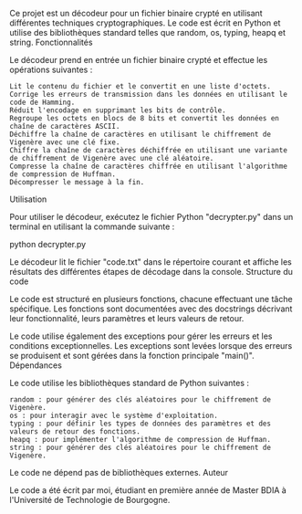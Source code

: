 Ce projet est un décodeur pour un fichier binaire crypté en utilisant différentes techniques cryptographiques. Le code est écrit en Python et utilise des bibliothèques standard telles que random, os, typing, heapq et string.
Fonctionnalités

Le décodeur prend en entrée un fichier binaire crypté et effectue les opérations suivantes :

    Lit le contenu du fichier et le convertit en une liste d'octets.
    Corrige les erreurs de transmission dans les données en utilisant le code de Hamming.
    Réduit l'encodage en supprimant les bits de contrôle.
    Regroupe les octets en blocs de 8 bits et convertit les données en chaîne de caractères ASCII.
    Déchiffre la chaîne de caractères en utilisant le chiffrement de Vigenère avec une clé fixe.
    Chiffre la chaîne de caractères déchiffrée en utilisant une variante de chiffrement de Vigenère avec une clé aléatoire.
    Compresse la chaîne de caractères chiffrée en utilisant l'algorithme de compression de Huffman.
    Décompresser le message à la fin.

Utilisation

Pour utiliser le décodeur, exécutez le fichier Python "decrypter.py" dans un terminal en utilisant la commande suivante :

python decrypter.py

Le décodeur lit le fichier "code.txt" dans le répertoire courant et affiche les résultats des différentes étapes de décodage dans la console.
Structure du code

Le code est structuré en plusieurs fonctions, chacune effectuant une tâche spécifique. Les fonctions sont documentées avec des docstrings décrivant leur fonctionnalité, leurs paramètres et leurs valeurs de retour.

Le code utilise également des exceptions pour gérer les erreurs et les conditions exceptionnelles. Les exceptions sont levées lorsque des erreurs se produisent et sont gérées dans la fonction principale "main()".
Dépendances

Le code utilise les bibliothèques standard de Python suivantes :

    random : pour générer des clés aléatoires pour le chiffrement de Vigenère.
    os : pour interagir avec le système d'exploitation.
    typing : pour définir les types de données des paramètres et des valeurs de retour des fonctions.
    heapq : pour implémenter l'algorithme de compression de Huffman.
    string : pour générer des clés aléatoires pour le chiffrement de Vigenère.

Le code ne dépend pas de bibliothèques externes.
Auteur

Le code a été écrit par moi, étudiant en première année de Master BDIA à l'Université de Technologie de Bourgogne.
